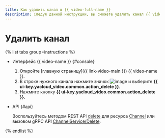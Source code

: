 ```yaml
---
title: Как удалить канал в {{ video-full-name }}
description: Следуя данной инструкции, вы сможете удалить канал {{ video-full-name }}.
---
```


# Удалить канал

{% list tabs group=instructions %}

- Интерфейс {{ video-name }} {#console}

  1. Откройте [главную страницу]({{ link-video-main }}) {{ video-name }}.
  1. В строке нужного канала нажмите значок ![image](../../../_assets/console-icons/ellipsis.svg) и выберите **{{ ui-key.yacloud_video.common.action_delete }}**.
  1. Нажмите кнопку **{{ ui-key.yacloud_video.common.action_delete }}**.

- API {#api}

  Воспользуйтесь методом REST API [delete](../../api-ref/Channel/delete.md) для ресурса [Channel](../../api-ref/Channel/index.md) или вызовом gRPC API [ChannelService/Delete](../../api-ref/grpc/channel_service.md#Delete).

{% endlist %}